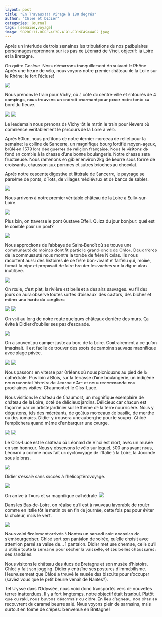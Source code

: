 ```yaml
---
layout: post
title: "En Travaux!!! Virage à 180 degrés"
author: "Chloé et Didier"
categories: journal
tags: [semaine,voyage]
image: 5B2DE111-8FFC-4C2F-A191-EB19E4944AE5.jpeg
---
```


Après un interlude de trois semaines les tribulations de nos patibulaires personnages reprennent sur les pas de Léonard de Vinci, objectif: la Loire et la Bretagne.


On quitte Genève. Nous démarrons tranquillement dn suivant le Rhône. Après une heure de vélo, nous voyons notre premier château de la Loire sur le Rhône: le fort l’écluse!

<img src="/assets/img/CD809748-9577-43C8-A0EB-B08A81CB78B7.jpeg">

Nous prenons le train pour Vichy, où à côté du centre-ville et entourés de 4 campings, nous trouvons un endroit charmant pour poser notre tente au bord du fleuve.

<img src="/assets/img/D01489FB-D3F6-489B-8386-A25996620F45.jpeg">

<img src="/assets/img/C411A0D6-0F24-44A4-9CF0-83DEA3663657.jpeg">

Le lendemain nous prenons de Vichy tôt le matin le train pour Nevers où commence véritablement le parcours de la Loire à vélo.

Après 50km, nous profitons de notre dernier morceau de relief pour la semaine: la colline de Sancerre, un magnifique bourg fortifié moyen-ageux, brûlé en 1573 lors des guerres de religion française. Nous le visitons de fond en comble à la chasse d’une bonne boulangerie. Notre chasse sera fructueuse. Nous ramenons en gibier environ 2kg de beurre sous forme de croissants, chausson aux pommes et autres brioches au chocolat.

Après notre descente digestive et littérale de Sancerre, le paysage se parsème de ponts, d’îlots, de villages médiévaux et de bancs de sables.

<img src="/assets/img/BFBBA081-09B9-405F-8065-837180CB0057.jpeg">

Nous arrivons à notre premier véritable château de la Loire à Sully-sur-Loire.

<img src="/assets/img/27ACC24A-9A57-48CA-8A5A-27996D86FA33.jpeg">

Plus loin, on traverse le pont Gustave Effeil. Quizz du jour bonjour: quel est le comble pour un pont?

<img src="/assets/img/81151AB7-F0A0-4F76-B29D-D9A3E69D5F92.jpeg">


Nous approchons de l’abbaye de Saint-Benoît où se trouve une communauté de moines dont fit partie le grand-oncle de Chloé. Deux frères de la communauté nous montre la tombe de frère Nicolas. Ils nous racontent aussi des histoires de ce frère bon-vivant et farfelu qui, moine, fumait la pipe et proposait de faire brouter les vaches sur la digue alors inutilisée.

<img src="/assets/img/8F14CBA2-66F5-47C2-B24D-CBC1FF57498D.jpeg">

On roule, c’est plat, la rivière est belle et a des airs sauvages. Au fil des jours on aura observé toutes sortes d’oiseaux, des castors, des biches et même une harde de sangliers.

<img src="/assets/img/F2D33CF9-F5C1-4EF2-BFDB-224EB876BF8D.jpeg">

<img src="/assets/img/EE46D4AB-D21E-40A3-8E3D-250902934173.jpeg">

On voit au long de notre route quelques châteaux derrière des murs. Ça évite à Didier d’oublier ses pas d’escalade.

<img src="/assets/img/470EC5D6-C61A-4CD8-9BA7-660D5858348A.jpeg">

On a souvent pu camper juste au bord de la Loire. Contrairement à ce qu’on imaginait, il est facile de trouver des spots de camping sauvage magnifique avec plage privée.

<img src="/assets/img/0BAAB402-1FBC-4BFA-A557-A850DA3B376C.jpeg">

<img src="/assets/img/53C61310-EAB1-4E4E-BD08-4D68945E5ACC.jpeg">

Nous passons en vitesse par Orléans où nous picniquons au pied de la cathédrale. Plus loin à Blois, sur la terrasse d’une boulangerie, un indigène nous raconte l’histoire de Jeanne d’Arc et nous recommande nos prochaines visites: Chaumont et le Clos-Lucé.

Nous visitions le château de Chaumont, un magnifique exemplaire de château de la Loire, doté de délicieux jardins. Délicieux car chacun est façonné par un artiste jardinier sur le thème de la terre nourricière. Nous y dégustons, tels des mécréants, de goûtus morceaux de basilic, de menthe ou des tomates. Didier y trouvera une aubergine pour le souper. Chloé l’empêchera quand même d’embarquer une courge.

<img src="/assets/img/EFC2BA86-BAFE-477F-A519-8BB932BF2F62.jpeg">

<img src="/assets/img/F9F0583B-DD72-42B1-96D9-9BD781C6EF48.jpeg">

Le Clos-Lucé est le château où Léonard de Vinci est mort, avec un musée en son honneur. Nous y observons le vélo sur lequel, 500 ans avant nous, Léonard a comme nous fait un cyclovoyage de l’Italie à la Loire, la Joconde sous le bras.

<img src="/assets/img/CFDB5670-CF04-440F-81A4-CDA6D7E61376.jpeg">

Didier s’essaie sans succès à l’hélicoptèrovoyage.

<img src="/assets/img/C2E55536-AB40-47EA-83BF-2ACF03A28B28.jpeg">

On arrive à Tours et sa magnifique cathédrale. 
<img src="/assets/img/81A9AD46-F30E-498D-917E-191ED025074D.jpeg">

Dans les Bas-de-Loire, on réalise qu’il est à nouveau favorable de rouler comme en Italie tôt le matin ou en fin de journée, cette fois pas pour éviter la chaleur, mais le vent.

<img src="/assets/img/8FAA7BF4-E058-45E3-87F2-4F75ADD3098C.jpeg">

Nous voici finalement arrivés à Nantes un samedi soir: occasion de s’embourgeoiser. Chloé sort son pantalon de soirée, qu’elle choisit avec attention parmi sa valise de... 1 pantalon. Didier met une chemise, celle qu’il a utilisé toute la semaine pour sécher la vaisselle, et ses belles chaussures: ses sandales.

Nous visitons le château des ducs de Bretagne et son musée d’histoire. Chloé y fait son jogging. Didier y entraîne ses postures d’immobilisme. Heureusement que Chloé a trouvé le musée des biscuits pour s’occuper (saviez vous que le petit beurre venait de Nantes?).

Tel Ulysse dans l’Odyssée, nous voici donc transportés vers de nouvelles terres inattendues. Il y a fort longtemps, notre objectif était Istanbul. Plutôt que du raki, nous buvons désormais du cidre. En lieu d’agneau, nos pitas se recouvrent de caramel beurre salé. Nous voyons plein de sarrasins, mais surtout en forme de crêpes: bienvenue en Bretagne!
